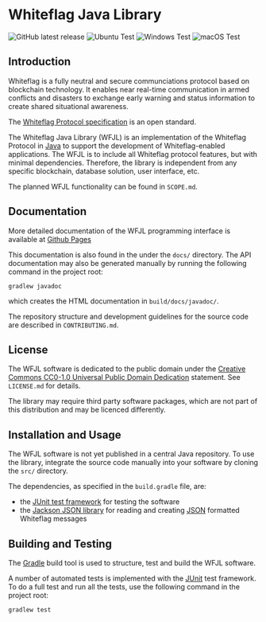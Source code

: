 # Whiteflag Java Library

![GitHub latest release](https://img.shields.io/github/v/release/whiteflagprotocol/whiteflag-javalib?label=latest&logo=github&sort=semver)
![Ubuntu Test](https://github.com/WhiteflagProtocol/whiteflag-javalib/workflows/Ubuntu%20Test/badge.svg)
![Windows Test](https://github.com/WhiteflagProtocol/whiteflag-javalib/workflows/Windows%20Test/badge.svg)
![macOS Test](https://github.com/WhiteflagProtocol/whiteflag-javalib/workflows/macOS%20Test/badge.svg)

## Introduction

Whiteflag is a fully neutral and secure communciations protocol based on
blockchain technology. It enables near real-time communication in armed
conflicts and disasters to exchange early warning and status information
to create shared situational awareness.

The [Whiteflag Protocol specification](https://github.com/WhiteflagProtocol/whiteflag-standard)
is an open standard.

The Whiteflag Java Library (WFJL) is an implementation of the Whiteflag
Protocol in [Java](https://www.java.com/) to support the development of
Whiteflag-enabled applications. The WFJL is to include all Whiteflag
protocol features, but with minimal dependencies. Therefore, the library
is independent from any specific blockchain, database solution,
user interface, etc.

The planned WFJL functionality can be found in `SCOPE.md`.

## Documentation

More detailed documentation of the WFJL programming interface is available at
[Github Pages](https://whiteflagprotocol.github.io/whiteflag-javalib/)

This documentation is also found in the under the `docs/` directory.
The API documentation may also be generated manually by running
the following command in the project root:

```shell
gradlew javadoc
```

which creates the HTML documentation in `build/docs/javadoc/`.

The repository structure and development guidelines for the source code are
described in `CONTRIBUTING.md`.

## License

The WFJL software is dedicated to the public domain under the
[Creative Commons CC0-1.0 Universal Public Domain Dedication](http://creativecommons.org/publicdomain/zero/1.0/)
statement. See `LICENSE.md` for details.

The library may require third party software packages, which are not
part of this distribution and may be licenced differently.

## Installation and Usage

The WFJL software is not yet published in a central Java repository. To use
the library, integrate the source code manually into your software by cloning
the `src/` directory.

The dependencies, as specified in the `build.gradle` file, are:

* the [JUnit test framework]((https://junit.org/)) for testing the software
* the [Jackson JSON library](https://github.com/FasterXML/jackson) for reading and creating [JSON](https://en.wikipedia.org/wiki/JSON) formatted Whiteflag messages

## Building and Testing

The [Gradle](https://gradle.org/) build tool is used to structure, test
and build the WFJL software.

A number of automated tests is implemented with the [JUnit](https://junit.org/)
test framework. To do a full test and run all the tests, use the following
command in the project root:

```shell
gradlew test
```
